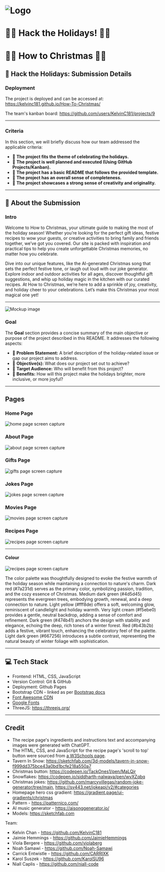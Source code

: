 # ![Logo](assets/img/readme_images/chrismas.jpg)
# 🎅✨ Hack the Holidays! 🎄🎁 

# 🎄🎁 How to Christmas 🎄🎁

## **🎄 Hack the Holidays: Submission Details**  

### **Deployment**   
The project is deployed and can be accessed at: https://kelvinc181.github.io/How-To-Christmas/

The team's kanban board: https://github.com/users/KelvinC181/projects/9

---

### **Criteria**  
In this section, we will briefly discuss how our team addressed the applicable criteria:  
- 🎁 **The project fits the theme of celebrating the holidays.**  
- 🎁 **The project is well planned and executed (Using GitHub Projects/Kanban).**  
- 🎁 **The project has a basic README that follows the provided template.**  
- 🎁 **The project has an overall sense of completeness.**  
- 🎁 **The project showcases a strong sense of creativity and originality.**  

---

## **🎅 About the Submission**  

### **Intro**  
Welcome to How to Christmas, your ultimate guide to making the most of the holiday season! Whether you’re looking for the perfect gift ideas, festive recipes to wow your guests, or creative activities to bring family and friends together, we’ve got you covered. Our site is packed with inspiration and practical tips to help you create unforgettable Christmas memories, no matter how you celebrate.

Dive into our unique features, like the AI-generated Christmas song that sets the perfect festive tone, or laugh out loud with our joke generator. Explore indoor and outdoor activities for all ages, discover thoughtful gift suggestions, and whip up holiday magic in the kitchen with our curated recipes. At How to Christmas, we’re here to add a sprinkle of joy, creativity, and holiday cheer to your celebrations. Let’s make this Christmas your most magical one yet!  

---
![Mockup image](assets/img/readme_images/mockup.jpg) <br>

### **Goal**  
The **Goal** section provides a concise summary of the main objective or purpose of the project described in this README. It addresses the following aspects:  

- 🎄 **Problem Statement:** A brief description of the holiday-related issue or gap our project aims to address.  
- 🎄 **Objective(s):** What does our project set out to achieve?  
- 🎄 **Target Audience:** Who will benefit from this project?  
- 🎄 **Benefits:** How will this project make the holidays brighter, more inclusive, or more joyful?  

---

## Pages

### Home Page

![home page screen capture](assets/img/readme_images/home-page.png)

### About Page

![about page screen capture](assets/img/readme_images/about-page.png)

### Gifts Page

![gifts page screen capture](assets/img/readme_images/gifts-page.png)

### Jokes Page

![jokes page screen capture](assets/img/readme_images/jokes-page.png)

### Movies Page

![movies page screen capture](assets/img/readme_images/movies-page.png)

### Recipes Page

![recipes page screen capture](assets/img/readme_images/recipes-page.png)

---

#### Colour

![recipes page screen capture](assets/img/readme_images/colour.jpg)

The color palette was thoughtfully designed to evoke the festive warmth of the holiday season while maintaining a connection to nature's charm. Dark red (#7a231d) serves as the primary color, symbolizing passion, tradition, and the cozy essence of Christmas. Medium dark green (#4d5d45) represents the evergreen trees, embodying growth, renewal, and a deep connection to nature. Light yellow (#fff8de) offers a soft, welcoming glow, reminiscent of candlelight and holiday warmth. Very light cream (#f5ebe0) provides a gentle, neutral backdrop, adding a sense of comfort and refinement. Dark green (#474b41) anchors the design with stability and elegance, echoing the deep, rich tones of a winter forest. Red (#b43b2b) adds a festive, vibrant touch, enhancing the celebratory feel of the palette. Light dark green (#667256) introduces a subtle contrast, representing the natural beauty of winter foliage with sophistication.

---
## **💻 Tech Stack**  
- Frontend: HTML, CSS, JavaScript  
- Version Control: Git & GitHub  
- Deployment: Github Pages
- Bootstrap CDN - linked as per [Bootstrap docs](https://getbootstrap.com/docs/5.3/getting-started/introduction/)
- [Font Awesome CDN](https://cdnjs.com/libraries/font-awesome)
- [Google Fonts](https://fonts.google.com)
- ThreeJS: https://threejs.org/

---

## Credit

- The recipe page's ingredients and instructions text and accompanying images were generated with ChatGPT.
- The HTML, CSS, and JavaScript for the recipe page's 'scroll to top' button were sourced from [a W3Schools page](https://www.w3schools.com/howto/howto_js_scroll_to_top.asp). 
- Tavern In Snow: https://sketchfab.com/3d-models/tavern-in-snow-f999dd375bce43a0bd1bcfe218a550a7
- Christmas button: https://codepen.io/TackOnes1/pen/MaLQjr
- Snowflakes: https://codepen.io/siddharth-nalwaya/pen/wvXZqbq
- Christmas jokes: https://github.com/marcyvillegas/random-joke-generator/tree/main, https://sv443.net/jokeapi/v2/#categories
- Homepage hero css gradient: https://gradient.page/ui-gradients/christmas
- Pattern - https://patternico.com/
- AI music generator - https://aisonggenerator.io/
- Models: https://sketchfab.com

Team:
- Kelvin Chan - https://github.com/KelvinC181
- Jaimie Hemmings - https://github.com/JaimieHemmings
- Viola Bergere - https://github.com/violaberg
- Noah Samawi - https://github.com/Noah-Samawi
- Carrick Entwistle - https://github.com/CARRIXK
- Karol Suszek - https://github.com/KarolSU96
- Niall Caplis - https://github.com/niall-code